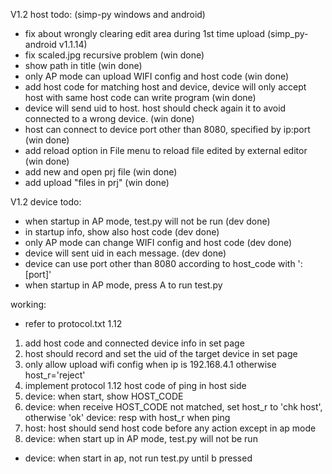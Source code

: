 V1.2 host todo: (simp-py windows and android)
  * fix about wrongly clearing edit area during 1st time upload (simp_py-android v1.1.14)
  * fix scaled.jpg recursive problem (win done) 
  * show path in title  (win done)
  * only AP mode can upload WIFI config and host code (win done) 
  * add host code for matching host and device, device will only accept host with same host code can write program (win done)
  * device will send uid to host. host should check again it to avoid connected to a wrong device. (win done)
  * host can connect to device port other than 8080, specified by ip:port (win done) 
  * add reload option in File menu to reload file edited by external editor (win done)
  * add new and open prj file (win done)
  * add upload "files in prj" (win done)
  
V1.2 device todo:
  * when startup in AP mode, test.py will not be run (dev done)
  * in startup info, show also host code (dev done)
  * only AP mode can change WIFI config and host code (dev done)
  * device will sent uid in each message. (dev done)
  * device can use port other than 8080 according to host_code with ':[port]'
  * when startup in AP mode, press A to run test.py
  
working:
  * refer to protocol.txt 1.12
  1. add host code and connected device info in set page
  2. host should record and set the uid of the target device in set page
  3. only allow upload wifi config when ip is 192.168.4.1 otherwise host_r='reject'
  4. implement protocol 1.12 host code of ping in host side
  5. device: when start, show HOST_CODE
  6. device: when receive HOST_CODE not matched, set host_r to 'chk host', otherwise 'ok'
     device: resp with host_r when ping
  7. host: host should send host code before any action except in ap mode
  8. device: when start up in AP mode, test.py will not be run
  - device: when start in ap, not run test.py until b pressed  